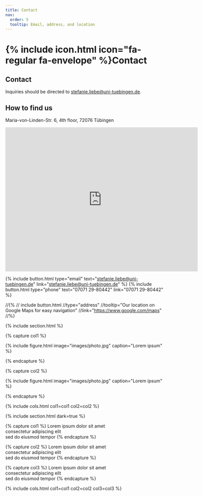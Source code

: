 ```yaml
---
title: Contact
nav:
  order: 5
  tooltip: Email, address, and location
---
```


# {% include icon.html icon="fa-regular fa-envelope" %}Contact

## Contact

Inquiries should be directed to [stefanie.liebe@uni-tuebingen.de](mailto:stefanie.liebe@uni-tuebingen.de).

## How to find us

Maria-von-Linden-Str. 6, 4th floor, 72076 Tübingen

<!-- Google Maps Embed -->
<iframe 
  src="https://www.google.com/maps/embed?pb=!1m18!1m12!1m3!1d2241.109204759983!2d9.06540731591981!3d48.52007837927437!2m3!1f0!2f0!3f0!3m2!1i1024!2i768!4f13.1!3m3!1m2!1s0x4799a3b4efde5a77%3A0xe9e18e0f1e7c8374!2sMaria-von-Linden-Str.%206%2C%2072076%20T%C3%BCbingen!5e0!3m2!1sen!2sde!4v1682767690561!5m2!1sen!2sde" 
  width="600" 
  height="450" 
  style="border:0;" 
  allowfullscreen="" 
  loading="lazy" 
  referrerpolicy="no-referrer-when-downgrade">
</iframe>


{%
  include button.html
  type="email"
  text="stefanie.liebe@uni-tuebingen.de"
  link="stefanie.liebe@uni-tuebingen.de"
%}
{%
  include button.html
  type="phone"
  text="07071 29-80442"
  link="07071 29-80442"
%}

//{%
 // include button.html
  //type="address"
  //tooltip="Our location on Google Maps for easy navigation"
  //link="https://www.google.com/maps"
//%}

{% include section.html %}

{% capture col1 %}

{%
  include figure.html
  image="images/photo.jpg"
  caption="Lorem ipsum"
%}

{% endcapture %}

{% capture col2 %}

{%
  include figure.html
  image="images/photo.jpg"
  caption="Lorem ipsum"
%}

{% endcapture %}

{% include cols.html col1=col1 col2=col2 %}

{% include section.html dark=true %}

{% capture col1 %}
Lorem ipsum dolor sit amet  
consectetur adipiscing elit  
sed do eiusmod tempor
{% endcapture %}

{% capture col2 %}
Lorem ipsum dolor sit amet  
consectetur adipiscing elit  
sed do eiusmod tempor
{% endcapture %}

{% capture col3 %}
Lorem ipsum dolor sit amet  
consectetur adipiscing elit  
sed do eiusmod tempor
{% endcapture %}

{% include cols.html col1=col1 col2=col2 col3=col3 %}
